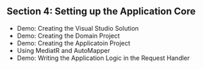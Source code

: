 ## Section 4: Setting up the Application Core
* Demo: Creating the Visual Studio Solution
* Demo: Creating the Domain Project
* Demo: Creating the Applicatoin Project
* Using MediatR and AutoMapper
* Demo: Writing the Application Logic in the Request Handler
